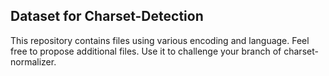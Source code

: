 Dataset for Charset-Detection
-----------------------------

This repository contains files using various encoding and language. Feel free to propose additional files.
Use it to challenge your branch of charset-normalizer.
